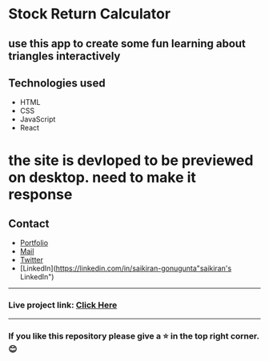 # Stock Return Calculator
use this app to create some fun learning about triangles interactively
---
## Technologies used
- HTML
- CSS
- JavaScript
- React

# the site is devloped to be previewed on desktop. need to make it response

## Contact

- [Portfolio](https://saikiran-gonugunta.netlify.app "saikiran's Portfolio")
- <a href="mailto: skiran252@gmail.com">Mail</a>
- [Twitter](https://twitter.com/skiran252 "saikiran's Twitter")
- [LinkedIn](https://linkedin.com/in/saikiran-gonugunta"saikiran's LinkedIn")

---
### Live project link: [Click Here](https://skiran252-mark12.netlify.app "Fun with triangles")

---

### If you like this repository please give a ⭐ in the top right corner. 😊
